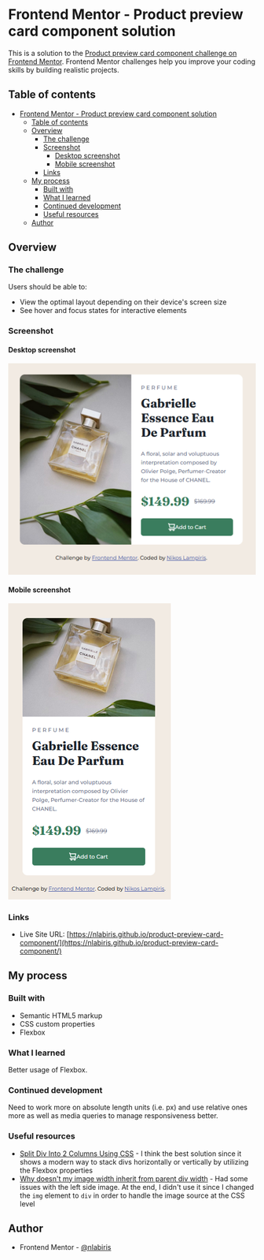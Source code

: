 # Frontend Mentor - Product preview card component solution

This is a solution to the [Product preview card component challenge on Frontend Mentor](https://www.frontendmentor.io/challenges/product-preview-card-component-GO7UmttRfa). Frontend Mentor challenges help you improve your coding skills by building realistic projects. 

## Table of contents

- [Frontend Mentor - Product preview card component solution](#frontend-mentor---product-preview-card-component-solution)
  - [Table of contents](#table-of-contents)
  - [Overview](#overview)
    - [The challenge](#the-challenge)
    - [Screenshot](#screenshot)
      - [Desktop screenshot](#desktop-screenshot)
      - [Mobile screenshot](#mobile-screenshot)
    - [Links](#links)
  - [My process](#my-process)
    - [Built with](#built-with)
    - [What I learned](#what-i-learned)
    - [Continued development](#continued-development)
    - [Useful resources](#useful-resources)
  - [Author](#author)

## Overview

### The challenge

Users should be able to:

- View the optimal layout depending on their device's screen size
- See hover and focus states for interactive elements

### Screenshot

#### Desktop screenshot
![](./screenshot_desktop.png)

#### Mobile screenshot
![](./screenshot_mobile.png)

### Links

- Live Site URL: [https://nlabiris.github.io/product-preview-card-component/](https://nlabiris.github.io/product-preview-card-component/)

## My process

### Built with

- Semantic HTML5 markup
- CSS custom properties
- Flexbox

### What I learned

Better usage of Flexbox.

### Continued development

Need to work more on absolute length units (i.e. px) and use relative ones more as well as media queries to manage responsiveness better.

### Useful resources

- [Split Div Into 2 Columns Using CSS](https://stackoverflow.com/a/56922082/10871402) - I think the best solution since it shows a modern way to stack divs horizontally or vertically by utilizing the Flexbox properties
- [Why doesn't my image width inherit from parent div width](https://stackoverflow.com/questions/24030326/why-doesnt-my-image-width-inherit-from-parent-div-width) - Had some issues with the left side image. At the end, I didn't use it since I changed the `img` element to `div` in order to handle the image source at the CSS level

## Author

- Frontend Mentor - [@nlabiris](https://www.frontendmentor.io/profile/nlabiris)